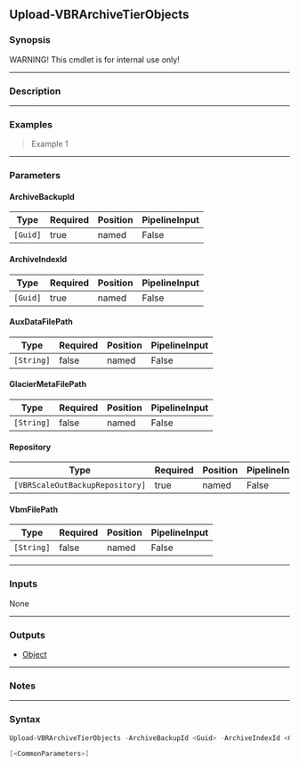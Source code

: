 Upload-VBRArchiveTierObjects
----------------------------

### Synopsis
WARNING! This cmdlet is for internal use only!

---

### Description

---

### Examples
> Example 1

---

### Parameters
#### **ArchiveBackupId**

|Type    |Required|Position|PipelineInput|
|--------|--------|--------|-------------|
|`[Guid]`|true    |named   |False        |

#### **ArchiveIndexId**

|Type    |Required|Position|PipelineInput|
|--------|--------|--------|-------------|
|`[Guid]`|true    |named   |False        |

#### **AuxDataFilePath**

|Type      |Required|Position|PipelineInput|
|----------|--------|--------|-------------|
|`[String]`|false   |named   |False        |

#### **GlacierMetaFilePath**

|Type      |Required|Position|PipelineInput|
|----------|--------|--------|-------------|
|`[String]`|false   |named   |False        |

#### **Repository**

|Type                           |Required|Position|PipelineInput|Aliases|
|-------------------------------|--------|--------|-------------|-------|
|`[VBRScaleOutBackupRepository]`|true    |named   |False        |SOBR   |

#### **VbmFilePath**

|Type      |Required|Position|PipelineInput|
|----------|--------|--------|-------------|
|`[String]`|false   |named   |False        |

---

### Inputs
None

---

### Outputs
* [Object](https://learn.microsoft.com/en-us/dotnet/api/System.Object)

---

### Notes

---

### Syntax
```PowerShell
Upload-VBRArchiveTierObjects -ArchiveBackupId <Guid> -ArchiveIndexId <Guid> [-AuxDataFilePath <String>] [-GlacierMetaFilePath <String>] -Repository <VBRScaleOutBackupRepository> [-VbmFilePath <String>] 
```
```PowerShell
[<CommonParameters>]
```

